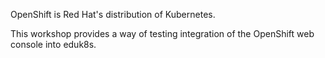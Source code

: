 OpenShift is Red Hat's distribution of Kubernetes.

This workshop provides a way of testing integration of the OpenShift web console into eduk8s.
